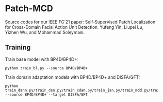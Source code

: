 # Patch-MCD
Source codes for our IEEE FG'21 paper: Self-Supervised Patch Localization for Cross-Domain Facial Action Unit Detection. Yufeng Yin, Liupei Lu, Yizhen Wu, and Mohammad Soleymani.

## Training
Train base model with BP4D/BP4D+:
```
python train_bl.py --source BP4D/BP4D+
```

Train domain adaptation models with BP4D/BP4D+ and DISFA/GFT:
```
python train_dann.py/train_dan.py/train_cdan.py/train_jan.py/train_mdd.py/train_mcd.py/train_patch_mcd.py --source BP4D/BP4D+ --target DISFA/GFT
```
